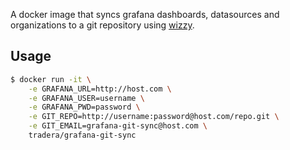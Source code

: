 A docker image that syncs grafana dashboards, datasources and organizations to a git repository using [wizzy](https://utkarshcmu.github.io/wizzy-site/home/).
 
## Usage

```bash
$ docker run -it \
    -e GRAFANA_URL=http://host.com \
    -e GRAFANA_USER=username \
    -e GRAFANA_PWD=password \
    -e GIT_REPO=http://username:password@host.com/repo.git \
    -e GIT_EMAIL=grafana-git-sync@host.com \
    tradera/grafana-git-sync
```
